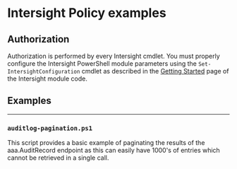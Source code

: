# Intersight Policy examples

## Authorization

Authorization is performed by every Intersight cmdlet. You must properly configure the Intersight PowerShell module parameters using the `Set-IntersightConfiguration` cmdlet as described in the [Getting Started](https://github.com/CiscoDevNet/intersight-powershell/blob/master/GettingStarted.md) page of the Intersight module code.

## Examples

---

### `auditlog-pagination.ps1`

This script provides a basic example of paginating the results of the aaa.AuditRecord endpoint as this can easily have 1000's of entries which cannot be retrieved in a single call.
